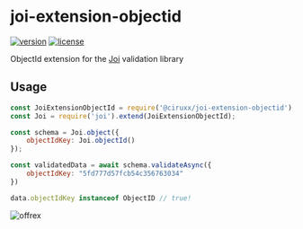 # joi-extension-objectid

[![version](https://img.shields.io/npm/v/@ciruxx/joi-extension-objectid)][npm]
[![license](https://img.shields.io/npm/l/@ciruxx/joi-extension-objectid)][npm]

[npm]: https://www.npmjs.com/package/joi-extension-objectid
[build]: https://github.com/dszakallas/joi-extension-objectid/actions?query=branch%3Amaster+workflow%3A%22Node.js+CI%22

ObjectId extension for the [Joi][] validation library

[joi]: https://github.com/sideway/joi

## Usage

```js
const JoiExtensionObjectId = require('@ciruxx/joi-extension-objectid');
const Joi = require('joi').extend(JoiExtensionObjectId);

const schema = Joi.object({
    objectIdKey: Joi.objectId()
});

const validatedData = await schema.validateAsync({
    objectIdKey: "5fd777d57fcb54c356763034"
})

data.objectIdKey instanceof ObjectID // true!
```

![offrex](https://mark.trademarkia.com/services/logo.ashx?sid=85595934)
